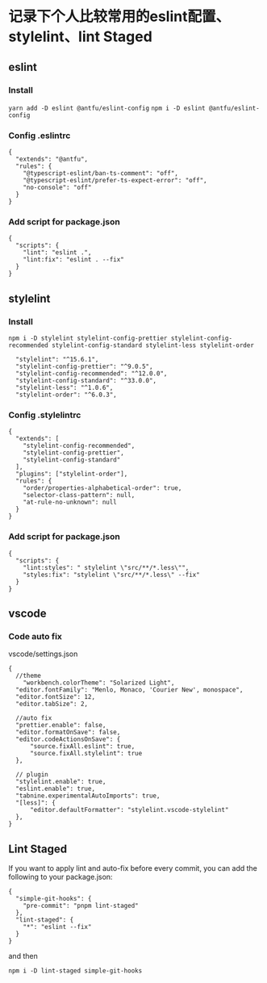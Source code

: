 # 记录下个人比较常用的eslint配置、stylelint、lint Staged


## eslint

### Install
```yarn add -D eslint @antfu/eslint-config```
```npm i -D eslint @antfu/eslint-config```

### Config .eslintrc
```
{
  "extends": "@antfu",
  "rules": {
    "@typescript-eslint/ban-ts-comment": "off",
    "@typescript-eslint/prefer-ts-expect-error": "off",
    "no-console": "off"
  }
}
```

### Add script for package.json
```
{
  "scripts": {
    "lint": "eslint .",
    "lint:fix": "eslint . --fix"
  }
}
```

## stylelint
### Install

```npm i -D stylelint stylelint-config-prettier stylelint-config-recommended stylelint-config-standard stylelint-less stylelint-order```
```
  "stylelint": "^15.6.1",
  "stylelint-config-prettier": "^9.0.5",
  "stylelint-config-recommended": "^12.0.0",
  "stylelint-config-standard": "^33.0.0",
  "stylelint-less": "^1.0.6",
  "stylelint-order": "^6.0.3",
```

### Config .stylelintrc
```
{
  "extends": [
    "stylelint-config-recommended",
    "stylelint-config-prettier",
    "stylelint-config-standard"
  ],
  "plugins": ["stylelint-order"],
  "rules": {
    "order/properties-alphabetical-order": true,
    "selector-class-pattern": null,
    "at-rule-no-unknown": null
  }
}
```


### Add script for package.json
```
{
  "scripts": {
    "lint:styles": " stylelint \"src/**/*.less\"",
    "styles:fix": "stylelint \"src/**/*.less\" --fix"
  }
}
```

## vscode
### Code auto fix
vscode/settings.json 
```
{
  //theme
    "workbench.colorTheme": "Solarized Light",
  "editor.fontFamily": "Menlo, Monaco, 'Courier New', monospace",
  "editor.fontSize": 12,
  "editor.tabSize": 2,

  //auto fix
  "prettier.enable": false,
  "editor.formatOnSave": false,
  "editor.codeActionsOnSave": {
      "source.fixAll.eslint": true,
      "source.fixAll.stylelint": true
  },

  // plugin
  "stylelint.enable": true,
  "eslint.enable": true,
  "tabnine.experimentalAutoImports": true,
  "[less]": {
      "editor.defaultFormatter": "stylelint.vscode-stylelint"
  },
}

```


## Lint Staged
If you want to apply lint and auto-fix before every commit, you can add the following to your package.json:
```
{
  "simple-git-hooks": {
    "pre-commit": "pnpm lint-staged"
  },
  "lint-staged": {
    "*": "eslint --fix"
  }
}
```
and then
```
npm i -D lint-staged simple-git-hooks
```
